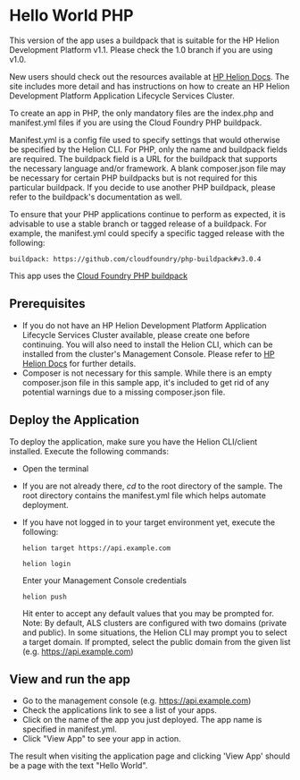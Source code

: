 # Hello World PHP

This version of the app uses a buildpack that is suitable for the HP Helion 
Development Platform v1.1. Please check the 1.0 branch if you are using v1.0.

New users should check out the resources available at [HP Helion Docs](http://docs.hpcloud.com/helion/devplatform/workbook/helloworld/php/). 
The site includes more detail and has instructions on how to create an HP
Helion Development Platform Application Lifecycle Services Cluster.

To create an app in PHP, the only mandatory files are the index.php
and manifest.yml files if you are using the Cloud Foundry PHP buildpack.

Manifest.yml is a config file used to specify settings that would otherwise be
specified by the Helion CLI. For PHP, only the name and buildpack fields are
required. The buildpack field is a URL for the buildpack that supports the 
necessary language and/or framework. A blank composer.json file may be necessary
for certain PHP buildpacks but is not required for this particular buildpack.
If you decide to use another PHP buildpack, please refer to the buildpack's 
documentation as well.

To ensure that your PHP applications continue to perform as expected, it is 
advisable to use a stable branch or tagged release of a buildpack. For example,
the manifest.yml could specify a specific tagged release with the following:

`buildpack: https://github.com/cloudfoundry/php-buildpack#v3.0.4`

This app uses the [Cloud Foundry PHP buildpack](https://github.com/cloudfoundry/php-buildpack)

## Prerequisites
- If you do not have an HP Helion Development Platform Application Lifecycle 
  Services Cluster available, please create one before continuing. You will also
  need to install the Helion CLI, which can be installed from the cluster's
  Management Console. Please refer to [HP Helion Docs](http://docs.hpcloud.com/helion/devplatform/workbook/helloworld/php/)
  for further details.  
- Composer is not necessary for this sample. While there is an empty composer.json
  file in this sample app, it's included to get rid of any potential warnings
  due to a missing composer.json file.
    
## Deploy the Application

To deploy the application, make sure you have the Helion CLI/client installed. 
Execute the following commands:

- Open the terminal
- If you are not already there, *cd* to the root directory of the sample. The 
  root directory contains the manifest.yml file which helps automate deployment. 
- If you have not logged in to your target environment yet, execute the following:

    `helion target https://api.example.com`
    
    `helion login`
    
    Enter your Management Console credentials
    
    `helion push`

    Hit enter to accept any default values that you may be prompted for. 
    Note: By default, ALS clusters are configured with two domains (private and
    public). In some situations, the Helion CLI may prompt you to select a target
    domain. If prompted, select the public domain from the given list (e.g. https://api.example.com)

## View and run the app
- Go to the management console (e.g. https://api.example.com)
- Check the applications link to see a list of your apps.
- Click on the name of the app you just deployed. The app name is specified in 
  manifest.yml.
- Click "View App" to see your app in action.

The result when visiting the application page and clicking 'View App' should be
a page with the text "Hello World".
